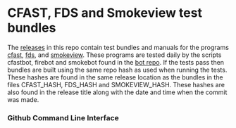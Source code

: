 # CFAST, FDS and Smokeview test bundles
The [releases](https://github.com/firemodels/test_bundles/releases)
in this repo contain test bundles and manuals for the programs
[cfast](https://github.com/firemodels/test_bundles/releases/tag/CFAST_TEST),
[fds](https://github.com/firemodels/test_bundles/releases/tag/FDS_TEST), and
[smokeview](https://github.com/firemodels/test_bundles/releases/tag/SMOKEVIEW_TEST).
These programs are tested daily by the scripts cfastbot, firebot and smokebot found in the 
[bot repo](https://github.com/firemodels/bot). 
If the tests pass then bundles are built
using the same repo hash as used when running the tests.
These hashes are found in the same release location as the bundles in the files CFAST_HASH, FDS_HASH and SMOKEVIEW_HASH.
These hashes are also found in the release title along with the date and time when the commit was made.

### Github Command Line Interface



<!-- comment -->
